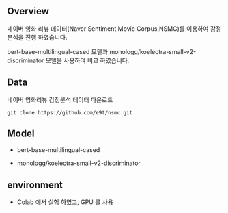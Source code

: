 ## Overview

네이버 영화 리뷰 데이터(Naver Sentiment Movie Corpus,NSMC)를 이용하여 감정 분석을 진행 하였습니다.

bert-base-multilingual-cased 모델과 monologg/koelectra-small-v2-discriminator 모델을 사용하여 비교 하였습니다.


## Data

네이버 영화리뷰 감정분석 데이터 다운로드

```
git clone https://github.com/e9t/nsmc.git
```

## Model

* bert-base-multilingual-cased

* monologg/koelectra-small-v2-discriminator

## environment

* Colab 에서 실험 하였고, GPU 를 사용


